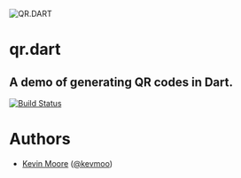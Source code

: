 ![QR.DART](https://raw.githubusercontent.com/kevmoo/qr.dart/master/example/dartqr.png)
# qr.dart
## A demo of generating QR codes in Dart.

[![Build Status](https://travis-ci.org/kevmoo/qr.dart.svg?branch=master)](https://travis-ci.org/kevmoo/qr.dart)

# Authors
 * [Kevin Moore](https://github.com/kevmoo) ([@kevmoo](http://twitter.com/kevmoo))
